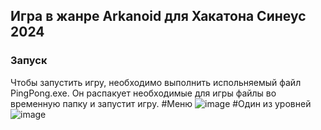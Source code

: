 ## Игра в жанре Arkanoid для Хакатона Синеус 2024

### Запуск

Чтобы запустить игру, необходимо выполнить испольняемый файл PingPong.exe.
Он распакует необходимые для игры файлы во временную папку и запустит игру.
#Меню
![image](https://github.com/user-attachments/assets/499f0a85-6373-41b6-967c-6d6524401618)
#Один из уровней
![image](https://github.com/user-attachments/assets/d8ca8d67-0299-41af-bed5-d3287870f025)
